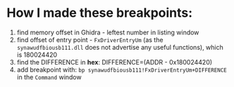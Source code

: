 # How I made these breakpoints:

1. find memory offset in Ghidra - leftest number in listing window
2. find offset of entry point - `FxDriverEntryUm` (as the `synawudfbiousb111.dll` does not advertise any useful functions), which is 180024420
3. find the DIFFERENCE in **hex**: DIFFERENCE=(ADDR - 0x180024420)
4. add breakpoint with: `bp synawudfbiousb111!FxDriverEntryUm+DIFFERENCE` in the `Command` window

